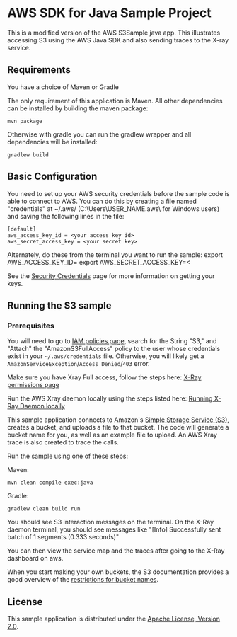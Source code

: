 # AWS SDK for Java Sample Project

This is a modified version of the AWS S3Sample java app. This illustrates accessing
S3 using the AWS Java SDK and also sending traces to the X-ray service.

## Requirements

You have a choice of Maven or Gradle

The only requirement of this application is Maven. All other dependencies can
be installed by building the maven package:
    
    mvn package

Otherwise with gradle you can run the gradlew wrapper and all dependencies will be installed:

    gradlew build

## Basic Configuration

You need to set up your AWS security credentials before the sample code is able
to connect to AWS. You can do this by creating a file named "credentials" at ~/.aws/ 
(C:\Users\USER_NAME\.aws\ for Windows users) and saving the following lines in the file:

    [default]
    aws_access_key_id = <your access key id>
    aws_secret_access_key = <your secret key>

Alternately, do these from the terminal you want to run the sample:
    export AWS_ACCESS_KEY_ID=<your accces key id>
    export AWS_SECRET_ACCESS_KEY=< <your secret key>

See the [Security Credentials](http://aws.amazon.com/security-credentials) page
for more information on getting your keys.

## Running the S3 sample

### Prerequisites
You will need to go to [IAM policies page](https://console.aws.amazon.com/iam/home?#policies), search for the String "S3,"
and "Attach" the "AmazonS3FullAccess" policy to the user whose credentials exist in 
your `~/.aws/credentials` file. Otherwise, you will likely get a `AmazonServiceException`/`Access Denied`/`403` error.

Make sure you have Xray Full access, follow the steps here:
  [X-Ray permissions page](https://docs.aws.amazon.com/xray/latest/devguide/xray-permissions.html)

Run the AWS Xray daemon locally using the steps listed here:
  [Running X-Ray Daemon locally](https://docs.aws.amazon.com/xray/latest/devguide/xray-daemon-local.html)

This sample application connects to Amazon's [Simple Storage Service (S3)](http://aws.amazon.com/s3),
creates a bucket, and uploads a file to that bucket. The code will generate a
bucket name for you, as well as an example file to upload. An AWS Xray trace
is also created to trace the calls.

Run the sample using one of these steps:

Maven:

    mvn clean compile exec:java

Gradle:

    gradlew clean build run

You should see S3 interaction messages on the terminal. On the X-Ray daemon terminal, you
should see messages like "[Info] Successfully sent batch of 1 segments (0.333 seconds)"

You can then view the service map and the traces after going to the X-Ray dashboard on aws.


When you start making your own buckets, the S3 documentation provides a good overview
of the [restrictions for bucket names](http://docs.aws.amazon.com/AmazonS3/latest/dev/BucketRestrictions.html).

## License

This sample application is distributed under the
[Apache License, Version 2.0](http://www.apache.org/licenses/LICENSE-2.0).

